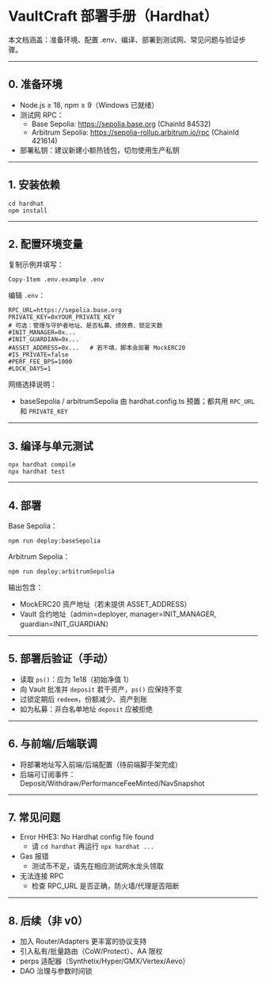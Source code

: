 # VaultCraft 部署手册（Hardhat）

本文档涵盖：准备环境、配置 .env、编译、部署到测试网、常见问题与验证步骤。

---

## 0. 准备环境

- Node.js ≥ 18, npm ≥ 9（Windows 已就绪）
- 测试网 RPC：
  - Base Sepolia: https://sepolia.base.org (ChainId 84532)
  - Arbitrum Sepolia: https://sepolia-rollup.arbitrum.io/rpc (ChainId 421614)
- 部署私钥：建议新建小额热钱包，切勿使用生产私钥

---

## 1. 安装依赖

```
cd hardhat
npm install
```

---

## 2. 配置环境变量

复制示例并填写：

```
Copy-Item .env.example .env
```

编辑 `.env`：

```
RPC_URL=https://sepolia.base.org
PRIVATE_KEY=0xYOUR_PRIVATE_KEY
# 可选：管理与守护者地址、是否私募、绩效费、锁定天数
#INIT_MANAGER=0x...
#INIT_GUARDIAN=0x...
#ASSET_ADDRESS=0x...   # 若不填，脚本会部署 MockERC20
#IS_PRIVATE=false
#PERF_FEE_BPS=1000
#LOCK_DAYS=1
```

网络选择说明：
- baseSepolia / arbitrumSepolia 由 hardhat.config.ts 预置；都共用 `RPC_URL` 和 `PRIVATE_KEY`

---

## 3. 编译与单元测试

```
npx hardhat compile
npx hardhat test
```

---

## 4. 部署

Base Sepolia：
```
npm run deploy:baseSepolia
```

Arbitrum Sepolia：
```
npm run deploy:arbitrumSepolia
```

输出包含：
- MockERC20 资产地址（若未提供 ASSET_ADDRESS）
- Vault 合约地址（admin=deployer, manager=INIT_MANAGER, guardian=INIT_GUARDIAN）

---

## 5. 部署后验证（手动）

- 读取 `ps()`：应为 1e18（初始净值 1）
- 向 Vault 批准并 `deposit` 若干资产，`ps()` 应保持不变
- 过锁定期后 `redeem`，份额减少、资产到账
- 如为私募：非白名单地址 `deposit` 应被拒绝

---

## 6. 与前端/后端联调

- 将部署地址写入前端/后端配置（待前端脚手架完成）
- 后端可订阅事件：Deposit/Withdraw/PerformanceFeeMinted/NavSnapshot

---

## 7. 常见问题

- Error HHE3: No Hardhat config file found
  - 请 `cd hardhat` 再运行 `npx hardhat ...`
- Gas 报错
  - 测试币不足，请先在相应测试网水龙头领取
- 无法连接 RPC
  - 检查 RPC_URL 是否正确，防火墙/代理是否阻断

---

## 8. 后续（非 v0）

- 加入 Router/Adapters 更丰富的协议支持
- 引入私有/批量路由（CoW/Protect）、AA 限权
- perps 适配器（Synthetix/Hyper/GMX/Vertex/Aevo）
- DAO 治理与参数时间锁
